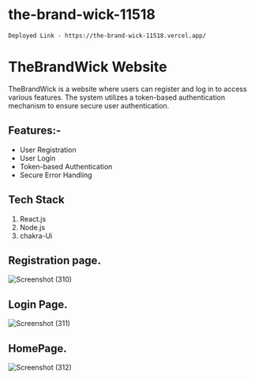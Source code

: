 # the-brand-wick-11518
    Deployed Link - https://the-brand-wick-11518.vercel.app/
# TheBrandWick Website

TheBrandWick is a website where users can register and log in to access various features. The system utilizes a token-based authentication mechanism to ensure secure user authentication.

## Features:-

- User Registration
- User Login
- Token-based Authentication
- Secure Error Handling


##  Tech Stack
1. React.js
2. Node.js
3. chakra-Ui

## Registration page.
![Screenshot (310)](https://github.com/shaharyaaransari/the-brand-wick-11518/assets/113225294/ad3723be-47b8-4269-8a69-c215aa99de7e)
## Login Page.
![Screenshot (311)](https://github.com/shaharyaaransari/the-brand-wick-11518/assets/113225294/a13e6bf5-8cc5-426a-9004-b76d238727dc)
## HomePage.
![Screenshot (312)](https://github.com/shaharyaaransari/the-brand-wick-11518/assets/113225294/543564fc-b545-449e-9d35-b026f64a0438)


   
